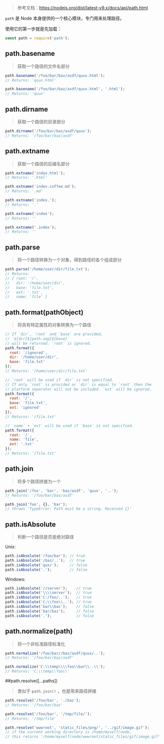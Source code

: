 > 参考文档：https://nodejs.org/dist/latest-v9.x/docs/api/path.html

`path` 是 Node 本身提供的一个核心模块，专门用来处理路径。

使用它的第一步就是先加载：

```javascript
const path = require('path');
```

## path.basename

> 获取一个路径的文件名部分

```javascript
path.basename('/foo/bar/baz/asdf/quux.html');
// Returns: 'quux.html'

path.basename('/foo/bar/baz/asdf/quux.html', '.html');
// Returns: 'quux'
```



## path.dirname

> 获取一个路径的目录部分

```javascript
path.dirname('/foo/bar/baz/asdf/quux');
// Returns: '/foo/bar/baz/asdf'
```



## path.extname

> 获取一个路径的后缀名部分

```javascript
path.extname('index.html');
// Returns: '.html'

path.extname('index.coffee.md');
// Returns: '.md'

path.extname('index.');
// Returns: '.'

path.extname('index');
// Returns: ''

path.extname('.index');
// Returns: ''
```



## path.parse

> 将一个路径转换为一个对象，得到路径的各个组成部分

```javascript
path.parse('/home/user/dir/file.txt');
// Returns:
// { root: '/',
//   dir: '/home/user/dir',
//   base: 'file.txt',
//   ext: '.txt',
//   name: 'file' }
```

## path.format(pathObject)

> 将具有特定属性的对象转换为一个路径

```javascript
// If `dir`, `root` and `base` are provided,
// `${dir}${path.sep}${base}`
// will be returned. `root` is ignored.
path.format({
  root: '/ignored',
  dir: '/home/user/dir',
  base: 'file.txt'
});
// Returns: '/home/user/dir/file.txt'

// `root` will be used if `dir` is not specified.
// If only `root` is provided or `dir` is equal to `root` then the
// platform separator will not be included. `ext` will be ignored.
path.format({
  root: '/',
  base: 'file.txt',
  ext: 'ignored'
});
// Returns: '/file.txt'

// `name` + `ext` will be used if `base` is not specified.
path.format({
  root: '/',
  name: 'file',
  ext: '.txt'
});
// Returns: '/file.txt'
```



## path.join

> 将多个路径拼接为一个

```javascript
path.join('/foo', 'bar', 'baz/asdf', 'quux', '..');
// Returns: '/foo/bar/baz/asdf'

path.join('foo', {}, 'bar');
// throws 'TypeError: Path must be a string. Received {}'
```



## path.isAbsolute

> 判断一个路径是否是绝对路径

Unix:

```javascript
path.isAbsolute('/foo/bar'); // true
path.isAbsolute('/baz/..');  // true
path.isAbsolute('qux/');     // false
path.isAbsolute('.');        // false
```

Windows:

```javascript
path.isAbsolute('//server');    // true
path.isAbsolute('\\\\server');  // true
path.isAbsolute('C:/foo/..');   // true
path.isAbsolute('C:\\foo\\..'); // true
path.isAbsolute('bar\\baz');    // false
path.isAbsolute('bar/baz');     // false
path.isAbsolute('.');           // false
```

## path.normalize(path)

> 将一个非标准路径标准化

```javascript
path.normalize('/foo/bar//baz/asdf/quux/..');
// Returns: '/foo/bar/baz/asdf'

path.normalize('C:\\temp\\\\foo\\bar\\..\\');
// Returns: 'C:\\temp\\foo\\'
```



##path.resolve([...paths]) 

> 类似于 `path.join()` ，也是用来路径拼接

```javascript
path.resolve('/foo/bar', './baz');
// Returns: '/foo/bar/baz'

path.resolve('/foo/bar', '/tmp/file/');
// Returns: '/tmp/file'

path.resolve('wwwroot', 'static_files/png/', '../gif/image.gif');
// if the current working directory is /home/myself/node,
// this returns '/home/myself/node/wwwroot/static_files/gif/image.gif'
```

